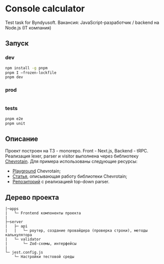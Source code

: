 # Console calculator

Test task for Byndyusoft. Вакансия: JavaScript-разработчик / backend на Node.js (IT компания)

## Запуск

### dev

```bash
npm install -g pnpm
pnpm I —frozen-lockfile
pnpm dev
```

### prod

```bash

```

### tests

```bash
pnpm e2e
pnpm unit
```

## Описание

Проект построен на T3 - monorepo. Front - Next.js, Backend - tRPC. Реализация lexer, parser и visitor выполнена через библиотеку [Chevrotain](https://chevrotain.io/docs/). Для примера использованы следующие ресурсы:

- [Playground](https://chevrotain.io/playground/) Chevrotain;
- [Статья](https://leanylabs.com/blog/js-formula-engine/), описывающая работу библиотеки Chevrotain;
- [Репозиторий](https://github.com/codebox/top-down-parser) с реализацией top-down parser.

## Дерево проекта

```text
|─apps
|   └─ Frontend компоненты проекта
|
├─server
|   ├─ api
|   |   └─ роутер, создание провайдера (проверка строки), методы калькулятора
|   └─ validator
|       └─ Zod-схемы, интерфейсы
|
└─ jest.config.js
    └─ Настройки тестовой среды
```
